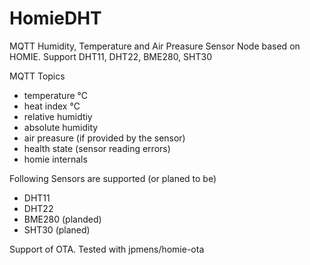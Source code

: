 # HomieDHT
MQTT Humidity, Temperature and Air Preasure Sensor Node based on HOMIE. Support DHT11, DHT22, BME280, SHT30

MQTT Topics 
* temperature °C
* heat index °C
* relative humidtiy
* absolute humidity
* air preasure (if provided by the sensor)
* health state (sensor reading errors)
* homie internals

Following Sensors are supported (or planed to be)
* DHT11
* DHT22
* BME280 (planded)
* SHT30 (planed)

Support of OTA. Tested with jpmens/homie-ota
